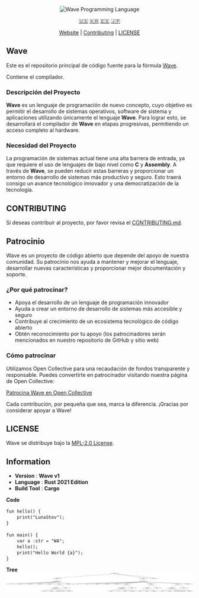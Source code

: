 <div align="center">
  <picture>
    <img alt="Wave Programming Language"
         src="https://wave-lang.dev/assets/img/features/wave.png"
         width="50%">
  </picture>

[🇺🇸][ENGLISH] [🇰🇷][KOREAN] [🇪🇸][SPANISH] [🇯🇵][JAPANESE]

[Website][Wave] | [Contributing] | [LICENSE]

</div>

[Wave]: https://www.wave-lang.dev
[Contributing]: CONTRIBUTING.md
[LICENSE]: LICENSE

[KOREAN]: KOREAN.md
[ENGLISH]: ../../README.md
[SPANISH]: SPANISH.md
[JAPANESE]: JAPANESE.md

## Wave

Este es el repositorio principal de código fuente para la fórmula [Wave].

Contiene el compilador.

### Descripción del Proyecto

**Wave** es un lenguaje de programación de nuevo concepto, cuyo objetivo es permitir el desarrollo de sistemas operativos, software de sistema y aplicaciones utilizando únicamente el lenguaje **Wave**.
Para lograr esto, se desarrollará el compilador de **Wave** en etapas progresivas, permitiendo un acceso completo al hardware.

### Necesidad del Proyecto

La programación de sistemas actual tiene una alta barrera de entrada, ya que requiere el uso de lenguajes de bajo nivel como **C** y **Assembly**.
A través de **Wave**, se pueden reducir estas barreras y proporcionar un entorno de desarrollo de sistemas más productivo y seguro.
Esto traerá consigo un avance tecnológico innovador y una democratización de la tecnología.

## CONTRIBUTING

Si deseas contribuir al proyecto, por favor revisa el [CONTRIBUTING.md][Contributing].


## Patrocinio

Wave es un proyecto de código abierto que depende del apoyo de nuestra comunidad. Su patrocinio nos ayuda a mantener y mejorar el lenguaje, desarrollar nuevas características y proporcionar mejor documentación y soporte.

### ¿Por qué patrocinar?

- Apoya el desarrollo de un lenguaje de programación innovador
- Ayuda a crear un entorno de desarrollo de sistemas más accesible y seguro
- Contribuye al crecimiento de un ecosistema tecnológico de código abierto
- Obtén reconocimiento por tu apoyo (los patrocinadores serán mencionados en nuestro repositorio de GitHub y sitio web)

### Cómo patrocinar

Utilizamos Open Collective para una recaudación de fondos transparente y responsable. Puedes convertirte en patrocinador visitando nuestra página de Open Collective:

[Patrocina Wave en Open Collective](https://opencollective.com/wave-lang)

Cada contribución, por pequeña que sea, marca la diferencia. ¡Gracias por considerar apoyar a Wave!

## LICENSE

Wave se distribuye bajo la [MPL-2.0 License](../../LICENSE).

## Information

- **Version** : **Wave v1**
- **Language** : **Rust 2021 Edition**
- **Build Tool** : **Cargo**

**Code**

```wave
fun hello() {
    print("LunaStev");
}

fun main() {
    var a :str = "WA";
    hello();
    print("Hello World {a}");
}
```

**Tree**
![Tree](wavetree.svg)
